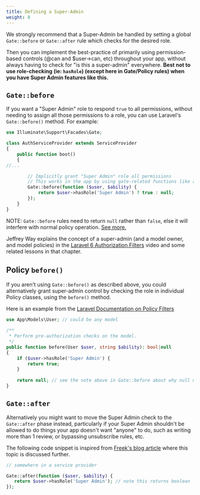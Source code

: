 ```yaml
---
title: Defining a Super-Admin
weight: 8
---
```


We strongly recommend that a Super-Admin be handled by setting a global `Gate::before` or `Gate::after` rule which checks for the desired role. 

Then you can implement the best-practice of primarily using permission-based controls (@can and $user->can, etc) throughout your app, without always having to check for "is this a super-admin" everywhere. **Best not to use role-checking (ie: `hasRole`) (except here in Gate/Policy rules) when you have Super Admin features like this.**


## `Gate::before`
If you want a "Super Admin" role to respond `true` to all permissions, without needing to assign all those permissions to a role, you can use Laravel's `Gate::before()` method. For example:

```php
use Illuminate\Support\Facades\Gate;

class AuthServiceProvider extends ServiceProvider
{
    public function boot()
    {
//...

        // Implicitly grant "Super Admin" role all permissions
        // This works in the app by using gate-related functions like auth()->user->can() and @can()
        Gate::before(function ($user, $ability) {
            return $user->hasRole('Super Admin') ? true : null;
        });
    }
}
```

NOTE: `Gate::before` rules need to return `null` rather than `false`, else it will interfere with normal policy operation. [See more.](https://laracasts.com/discuss/channels/laravel/policy-gets-never-called#reply=492526)

Jeffrey Way explains the concept of a super-admin (and a model owner, and model policies) in the [Laravel 6 Authorization Filters](https://laracasts.com/series/laravel-6-from-scratch/episodes/51) video and some related lessons in that chapter.

## Policy `before()`

If you aren't using `Gate::before()` as described above, you could alternatively grant super-admin control by checking the role in individual Policy classes, using the `before()` method.

Here is an example from the [Laravel Documentation on Policy Filters]([url](https://laravel.com/docs/master/authorization#policy-filters))

```php
use App\Models\User; // could be any model
 
/**
 * Perform pre-authorization checks on the model.
 */
public function before(User $user, string $ability): bool|null
{
    if ($user->hasRole('Super Admin') {
        return true;
    }
 
    return null; // see the note above in Gate::before about why null must be returned here.
}
```

## `Gate::after`

Alternatively you might want to move the Super Admin check to the `Gate::after` phase instead, particularly if your Super Admin shouldn't be allowed to do things your app doesn't want "anyone" to do, such as writing more than 1 review, or bypassing unsubscribe rules, etc.

The following code snippet is inspired from [Freek's blog article](https://freek.dev/1325-when-to-use-gateafter-in-laravel) where this topic is discussed further.

```php
// somewhere in a service provider

Gate::after(function ($user, $ability) {
   return $user->hasRole('Super Admin'); // note this returns boolean
});
```

